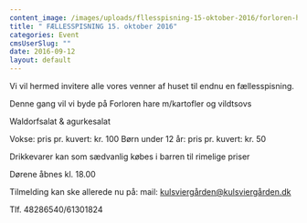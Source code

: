 ```yaml
---
content_image: /images/uploads/fllesspisning-15-oktober-2016/forloren-hare.jpg
title: " FÆLLESSPISNING 15. oktober 2016"
categories: Event
cmsUserSlug: ""
date: 2016-09-12 
layout: default
---
```


      
Vi vil hermed invitere alle vores venner af huset til endnu en fællesspisning.

Denne gang vil vi byde på
Forloren hare m/kartofler og vildtsovs

Waldorfsalat & agurkesalat

Vokse: 			pris pr. kuvert: kr. 100
Børn under 12 år: 	pris pr. kuvert: kr. 50 

Drikkevarer kan som sædvanlig købes i barren til rimelige priser

Dørene åbnes kl. 18.00

Tilmelding kan ske allerede nu på:
mail: kulsviergården@kulsviergården.dk

Tlf. 48286540/61301824